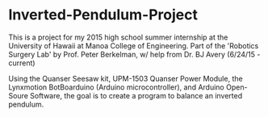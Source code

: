 # Inverted-Pendulum-Project

This is a project for my 2015 high school summer internship at the University of Hawaii at Manoa College of Engineering.
Part of the 'Robotics Surgery Lab' by Prof. Peter Berkelman, w/ help from Dr. BJ Avery
(6/24/15 - current)

Using the Quanser Seesaw kit, UPM-1503 Quanser Power Module, the Lynxmotion BotBoarduino (Arduino microcontroller), and Arduino
Open-Soure Software, the goal is to create a program to balance an inverted pendulum. 
